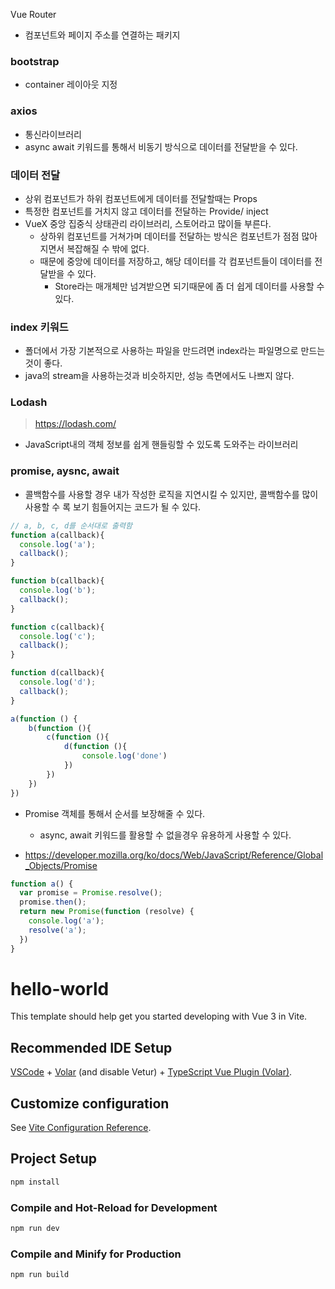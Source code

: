 Vue Router
- 컴포넌트와 페이지 주소를 연결하는 패키지

### bootstrap
- container 레이아웃 지정

### axios
- 통신라이브러리
- async await 키워드를 통해서 비동기 방식으로 데이터를 전달받을 수 있다.

### 데이터 전달
- 상위 컴포넌트가 하위 컴포넌트에게 데이터를 전달할때는 Props
- 특정한 컴포넌트를 거치지 않고 데이터를 전달하는 Provide/ inject
- VueX 중앙 집중식 상태관리 라이브러리, 스토어라고 많이들 부른다.
  - 상하위 컴포넌트를 거쳐가며 데이터를 전달하는 방식은 컴포넌트가 점점 많아지면서 복잡해질 수 밖에 없다.
  - 때문에 중앙에 데이터를 저장하고, 해당 데이터를 각 컴포넌트들이 데이터를 전달받을 수 있다.
    - Store라는 매개체만 넘겨받으면 되기때문에 좀 더 쉽게 데이터를 사용할 수 있다.

### index 키워드
- 폴더에서 가장 기본적으로 사용하는 파일을 만드려면 index라는 파일명으로 만드는 것이 좋다.
- java의 stream을 사용하는것과 비슷하지만, 성능 측면에서도 나쁘지 않다.

### Lodash
> https://lodash.com/
- JavaScript내의 객체 정보를 쉽게 핸들링할 수 있도록 도와주는 라이브러리

### promise, aysnc, await
- 콜백함수를 사용할 경우 내가 작성한 로직을 지연시킬 수 있지만, 콜백함수를 많이 사용할 수 록 보기 힘들어지는 코드가 될 수 있다.
```javascript
// a, b, c, d를 순서대로 출력함
function a(callback){
  console.log('a');
  callback();
}

function b(callback){
  console.log('b');
  callback();
}

function c(callback){
  console.log('c');
  callback();
}

function d(callback){
  console.log('d');
  callback();
}

a(function () {
    b(function (){
        c(function (){
            d(function (){
                console.log('done')
            })
        })
    })
})
```
- Promise 객체를 통해서 순서를 보장해줄 수 있다.
  - async, await 키워드를 활용할 수 없을경우 유용하게 사용할 수 있다.

- https://developer.mozilla.org/ko/docs/Web/JavaScript/Reference/Global_Objects/Promise

```javascript
function a() {
  var promise = Promise.resolve();
  promise.then();
  return new Promise(function (resolve) {
    console.log('a');
    resolve('a');
  })
}
```

# hello-world

This template should help get you started developing with Vue 3 in Vite.

## Recommended IDE Setup

[VSCode](https://code.visualstudio.com/) + [Volar](https://marketplace.visualstudio.com/items?itemName=Vue.volar) (and disable Vetur) + [TypeScript Vue Plugin (Volar)](https://marketplace.visualstudio.com/items?itemName=Vue.vscode-typescript-vue-plugin).

## Customize configuration

See [Vite Configuration Reference](https://vitejs.dev/config/).

## Project Setup

```sh
npm install
```

### Compile and Hot-Reload for Development

```sh
npm run dev
```

### Compile and Minify for Production

```sh
npm run build
```
